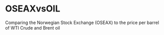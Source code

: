 # OSEAXvsOIL
Comparing the Norwegian Stock Exchange (OSEAX) to the price per barrel of WTI Crude and Brent oil
